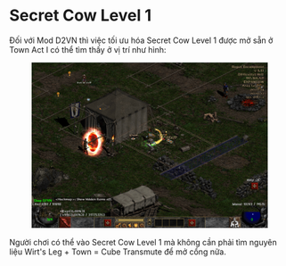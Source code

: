 # Secret Cow Level 1

Đối với Mod D2VN thì việc tối ưu hóa Secret Cow Level 1 được mở sẵn ở Town Act I có thể tìm thấy ở vị trí như hình:

<figure><img src="../../.gitbook/assets/image (1) (1) (1) (1) (1).png" alt=""><figcaption></figcaption></figure>

Người chơi có thể vào Secret Cow Level 1 mà không cần phải tìm nguyên liệu Wirt's Leg + Town = Cube Transmute để mở cổng nữa.
